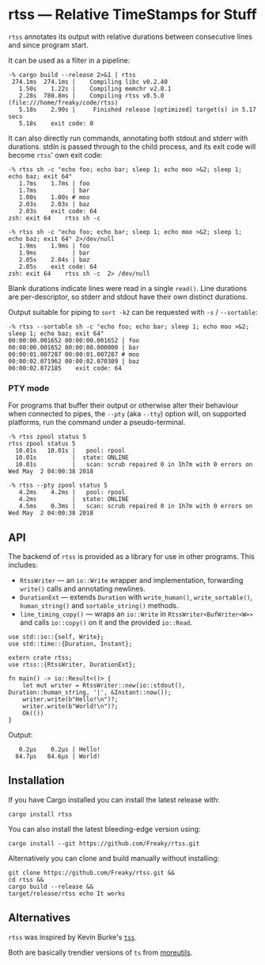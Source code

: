 # rtss — Relative TimeStamps for Stuff

`rtss` annotates its output with relative durations between consecutive lines and
since program start.

It can be used as a filter in a pipeline:

```
-% cargo build --release 2>&1 | rtss
 274.1ms  274.1ms |    Compiling libc v0.2.40
   1.50s    1.22s |    Compiling memchr v2.0.1
   2.28s  780.8ms |    Compiling rtss v0.5.0 (file:///home/freaky/code/rtss)
   5.18s    2.90s |     Finished release [optimized] target(s) in 5.17 secs
   5.18s    exit code: 0
```

It can also directly run commands, annotating both stdout and stderr with durations.
stdin is passed through to the child process, and its exit code will become `rtss`'
own exit code:

```
-% rtss sh -c "echo foo; echo bar; sleep 1; echo moo >&2; sleep 1; echo baz; exit 64"
   1.7ms    1.7ms | foo
   1.7ms          | bar
   1.00s    1.00s # moo
   2.03s    2.03s | baz
   2.03s    exit code: 64
zsh: exit 64    rtss sh -c

-% rtss sh -c "echo foo; echo bar; sleep 1; echo moo >&2; sleep 1; echo baz; exit 64" 2>/dev/null
   1.9ms    1.9ms | foo
   1.9ms          | bar
   2.05s    2.04s | baz
   2.05s    exit code: 64
zsh: exit 64    rtss sh -c  2> /dev/null
```

Blank durations indicate lines were read in a single `read()`.  Line durations are per-descriptor,
so stderr and stdout have their own distinct durations.

Output suitable for piping to `sort -k2` can be requested with `-s` / `--sortable`:

```
-% rtss --sortable sh -c "echo foo; echo bar; sleep 1; echo moo >&2; sleep 1; echo baz; exit 64"
00:00:00.001652 00:00:00.001652 | foo
00:00:00.001652 00:00:00.000000 | bar
00:00:01.007287 00:00:01.007287 # moo
00:00:02.071962 00:00:02.070309 | baz
00:00:02.072185    exit code: 64
```

### PTY mode

For programs that buffer their output or otherwise alter their behaviour when connected
to pipes, the `--pty` (aka `--tty`) option will, on supported platforms, run the command
under a pseudo-terminal.

```
-% rtss zpool status 5
rtss zpool status 5
  10.01s   10.01s |   pool: rpool
  10.01s          |  state: ONLINE
  10.01s          |   scan: scrub repaired 0 in 1h7m with 0 errors on Wed May  2 04:00:38 2018

-% rtss --pty zpool status 5
   4.2ms    4.2ms |   pool: rpool
   4.2ms          |  state: ONLINE
   4.5ms    0.3ms |   scan: scrub repaired 0 in 1h7m with 0 errors on Wed May  2 04:00:38 2018
```

## API

The backend of `rtss` is provided as a library for use in other programs.  This includes:

 * `RtssWriter` — an `io::Write` wrapper and implementation, forwarding `write()` calls and annotating newlines.
 * `DurationExt` — extends `Duration` with `write_human()`, `write_sortable()`, `human_string()` and `sortable_string()` methods.
 * `line_timing_copy()` — wraps an `io::Write` in `RtssWriter<BufWriter<W>>` and calls `io::copy()` on it and the provided `io::Read`.

```
use std::io::{self, Write};
use std::time::{Duration, Instant};

extern crate rtss;
use rtss::{RtssWriter, DurationExt};

fn main() -> io::Result<()> {
    let mut writer = RtssWriter::new(io::stdout(), Duration::human_string, '|', &Instant::now());
    writer.write(b"Hello!\n")?;
    writer.write(b"World!\n")?;
    Ok(())
}
```

Output:

```
   0.2μs    0.2μs | Hello!
  84.7μs   84.6μs | World!
```

## Installation

If you have Cargo installed you can install the latest release with:

```
cargo install rtss
```

You can also install the latest bleeding-edge version using:

```
cargo install --git https://github.com/Freaky/rtss.git
```

Alternatively you can clone and build manually without installing:

```
git clone https://github.com/Freaky/rtss.git &&
cd rtss &&
cargo build --release &&
target/release/rtss echo It works
```

## Alternatives

`rtss` was inspired by Kevin Burke's [`tss`](https://github.com/kevinburke/tss).

Both are basically trendier versions of `ts` from [moreutils](https://joeyh.name/code/moreutils/).
